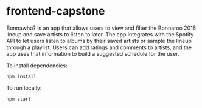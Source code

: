 # frontend-capstone

Bonnawho? is an app that allows users to view and filter the Bonnaroo 2016 lineup and save artists to listen to later. The app integrates with the Spotify API to let users listen to albums by their saved artists or sample the lineup through a playlist. Users can add ratings and comments to artists, and the app uses that information to build a suggested schedule for the user.

To install dependencies:
```
npm install
```
To run locally:
```
npm start
```